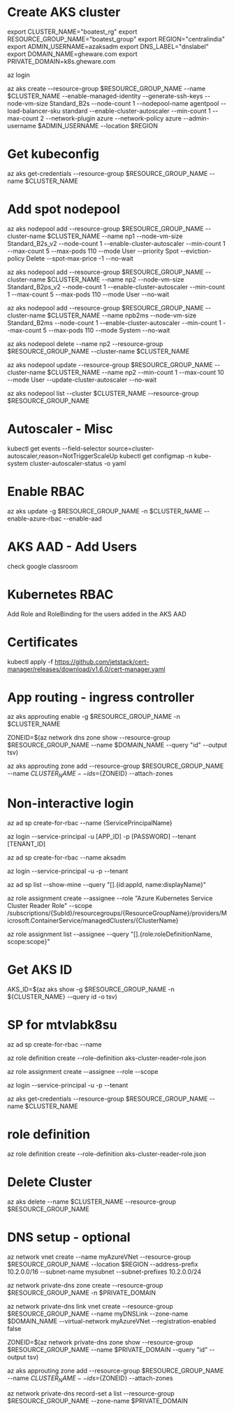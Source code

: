 # Create AKS cluster

export CLUSTER_NAME="boatest_rg"
export RESOURCE_GROUP_NAME="boatest_group"
export REGION="centralindia"
export ADMIN_USERNAME=azaksadm
export DNS_LABEL="dnslabel"
export DOMAIN_NAME=gheware.com
export PRIVATE_DOMAIN=k8s.gheware.com

az login 

az aks create --resource-group $RESOURCE_GROUP_NAME --name $CLUSTER_NAME --enable-managed-identity --generate-ssh-keys --node-vm-size Standard_B2s --node-count 1 --nodepool-name agentpool --load-balancer-sku standard --enable-cluster-autoscaler --min-count 1 --max-count 2 --network-plugin azure --network-policy azure --admin-username $ADMIN_USERNAME --location $REGION

# Get kubeconfig
az aks get-credentials --resource-group $RESOURCE_GROUP_NAME --name $CLUSTER_NAME

# Add spot nodepool
az aks nodepool add --resource-group $RESOURCE_GROUP_NAME --cluster-name $CLUSTER_NAME --name np1  --node-vm-size Standard_B2s_v2 --node-count 1 --enable-cluster-autoscaler --min-count 1 --max-count 5 --max-pods 110 --mode User --priority Spot --eviction-policy Delete --spot-max-price -1 --no-wait

az aks nodepool add --resource-group $RESOURCE_GROUP_NAME --cluster-name $CLUSTER_NAME --name np2  --node-vm-size Standard_B2ps_v2 --node-count 1 --enable-cluster-autoscaler --min-count 1 --max-count 5 --max-pods 110 --mode User  --no-wait

az aks nodepool add --resource-group $RESOURCE_GROUP_NAME --cluster-name $CLUSTER_NAME --name npb2ms  --node-vm-size Standard_B2ms --node-count 1 --enable-cluster-autoscaler --min-count 1 --max-count 5 --max-pods 110 --mode System  --no-wait

az aks nodepool delete --name np2 --resource-group $RESOURCE_GROUP_NAME --cluster-name $CLUSTER_NAME

az aks nodepool update --resource-group $RESOURCE_GROUP_NAME --cluster-name $CLUSTER_NAME --name np2  --min-count 1 --max-count 10  --mode User --update-cluster-autoscaler  --no-wait

az aks nodepool list --cluster $CLUSTER_NAME --resource-group $RESOURCE_GROUP_NAME

# Autoscaler - Misc
kubectl get events --field-selector source=cluster-autoscaler,reason=NotTriggerScaleUp
kubectl get configmap -n kube-system cluster-autoscaler-status -o yaml

# Enable RBAC
az aks update -g $RESOURCE_GROUP_NAME -n $CLUSTER_NAME --enable-azure-rbac --enable-aad 

# AKS AAD - Add Users
check google classroom

# Kubernetes RBAC
Add Role and RoleBinding for the users added in the AKS AAD

# Certificates
kubectl apply -f https://github.com/jetstack/cert-manager/releases/download/v1.6.0/cert-manager.yaml

# App routing - ingress controller
az aks approuting enable -g $RESOURCE_GROUP_NAME -n $CLUSTER_NAME

ZONEID=$(az network dns zone show --resource-group $RESOURCE_GROUP_NAME --name $DOMAIN_NAME --query "id" --output tsv)

az aks approuting zone add --resource-group $RESOURCE_GROUP_NAME --name $CLUSTER_NAME --ids=${ZONEID} --attach-zones


# Non-interactive login

az ad sp create-for-rbac --name {ServicePrincipalName}

az login --service-principal -u [APP_ID] -p [PASSWORD] --tenant [TENANT_ID]

az ad sp create-for-rbac --name aksadm
 
az login --service-principal -u <Service-Principal-AppID> -p <pwd> --tenant <tenant>


az ad sp list --show-mine --query "[].{id:appId, name:displayName}"

az role assignment create --assignee <Service-Principal-AppID> --role "Azure Kubernetes Service Cluster Reader Role" --scope /subscriptions/{SubId}/resourcegroups/{ResourceGroupName}/providers/Microsoft.ContainerService/managedClusters/{ClusterName}

az role assignment list --assignee <Service-Principal-AppID> --query "[].{role:roleDefinitionName, scope:scope}"

# Get AKS ID
AKS_ID=$(az aks show -g $RESOURCE_GROUP_NAME -n ${CLUSTER_NAME} --query id -o tsv)



# SP for mtvlabk8su
az ad sp create-for-rbac --name <role-name>

az role definition create --role-definition aks-cluster-reader-role.json

az role assignment create --assignee <Service-Principal-AppID> --role <role name defined in json> --scope <cluster-url>

az login --service-principal -u <Service-Principal-AppID> -p <pwd> --tenant <tenant>

az aks get-credentials --resource-group $RESOURCE_GROUP_NAME --name $CLUSTER_NAME

# role definition 
az role definition create --role-definition aks-cluster-reader-role.json

# Delete Cluster
az aks  delete --name $CLUSTER_NAME --resource-group $RESOURCE_GROUP_NAME

# DNS setup - optional
az network vnet create --name myAzureVNet --resource-group $RESOURCE_GROUP_NAME --location $REGION --address-prefix 10.2.0.0/16 --subnet-name mysubnet --subnet-prefixes 10.2.0.0/24

az network private-dns zone create --resource-group $RESOURCE_GROUP_NAME -n $PRIVATE_DOMAIN

az network private-dns link vnet create --resource-group $RESOURCE_GROUP_NAME --name myDNSLink --zone-name $DOMAIN_NAME --virtual-network myAzureVNet --registration-enabled false

ZONEID=$(az network private-dns zone show --resource-group $RESOURCE_GROUP_NAME --name $PRIVATE_DOMAIN --query "id" --output tsv)

az aks approuting zone add --resource-group $RESOURCE_GROUP_NAME --name $CLUSTER_NAME --ids=${ZONEID} --attach-zones

az network private-dns record-set a list --resource-group $RESOURCE_GROUP_NAME --zone-name $PRIVATE_DOMAIN
